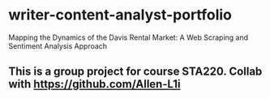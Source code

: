 # writer-content-analyst-portfolio
Mapping the Dynamics of the Davis Rental Market: A Web Scraping and Sentiment Analysis Approach
## This is a group project for course STA220. Collab with https://github.com/Allen-L1i
